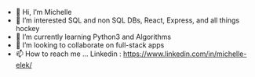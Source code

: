 - 👋 Hi, I’m Michelle
- 👀 I’m interested SQL and non SQL DBs, React, Express, and all things hockey
- 🌱 I’m currently learning Python3 and Algorithms
- 💞️ I’m looking to collaborate on full-stack apps
- 📫 How to reach me ... Linkedin : https://www.linkedin.com/in/michelle-elek/

<!---
elek8871/elek8871 is a ✨ special ✨ repository because its `README.md` (this file) appears on your GitHub profile.
You can click the Preview link to take a look at your changes.
--->
